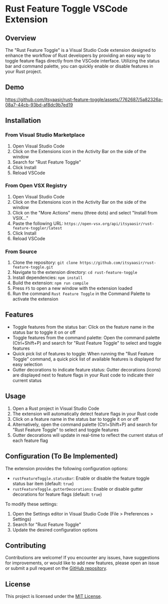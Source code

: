 # Rust Feature Toggle VSCode Extension

## Overview

The "Rust Feature Toggle" is a Visual Studio Code extension designed to enhance the workflow of Rust developers by providing an easy way to toggle feature flags directly from the VSCode interface. Utilizing the status bar and command palette, you can quickly enable or disable features in your Rust project.

## Demo

https://github.com/itsyaasir/rust-feature-toggle/assets/7762687/5a82326a-08a7-44cb-93bd-af8dc9b7ed19

## Installation

### From Visual Studio Marketplace

1. Open Visual Studio Code
2. Click on the Extensions icon in the Activity Bar on the side of the window
3. Search for "Rust Feature Toggle"
4. Click Install
5. Reload VSCode

### From Open VSX Registry

1. Open Visual Studio Code
2. Click on the Extensions icon in the Activity Bar on the side of the window
3. Click on the "More Actions" menu (three dots) and select "Install from VSIX..."
4. Paste the following URL: `https://open-vsx.org/api/itsyaasir/rust-feature-toggler/latest`
5. Click Install
6. Reload VSCode

### From Source

1. Clone the repository: `git clone https://github.com/itsyaasir/rust-feature-toggle.git`
2. Navigate to the extension directory: `cd rust-feature-toggle`
3. Install dependencies: `npm install`
4. Build the extension: `npm run compile`
5. Press `F5` to open a new window with the extension loaded
6. Run the command `Rust Feature Toggle` in the Command Palette to activate the extension

## Features

- Toggle features from the status bar: Click on the feature name in the status bar to toggle it on or off
- Toggle features from the command palette: Open the command palette (Ctrl+Shift+P) and search for "Rust Feature Toggle" to select and toggle features
- Quick pick list of features to toggle: When running the "Rust Feature Toggle" command, a quick pick list of available features is displayed for easy selection
- Gutter decorations to indicate feature status: Gutter decorations (icons) are displayed next to feature flags in your Rust code to indicate their current status

## Usage

1. Open a Rust project in Visual Studio Code
2. The extension will automatically detect feature flags in your Rust code
3. Click on a feature name in the status bar to toggle it on or off
4. Alternatively, open the command palette (Ctrl+Shift+P) and search for "Rust Feature Toggle" to select and toggle features
5. Gutter decorations will update in real-time to reflect the current status of each feature flag

## Configuration (To Be Implemented)

The extension provides the following configuration options:

- `rustFeatureToggle.statusBar`: Enable or disable the feature toggle status bar item (default: `true`)
- `rustFeatureToggle.gutterDecorations`: Enable or disable gutter decorations for feature flags (default: `true`)

To modify these settings:

1. Open the Settings editor in Visual Studio Code (File > Preferences > Settings)
2. Search for "Rust Feature Toggle"
3. Update the desired configuration options

## Contributing

Contributions are welcome! If you encounter any issues, have suggestions for improvements, or would like to add new features, please open an issue or submit a pull request on the [GitHub repository](https://github.com/itsyaasir/rust-feature-toggle).

## License

This project is licensed under the [MIT License](LICENSE).
